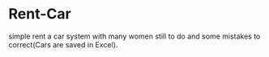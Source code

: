 # Rent-Car
simple rent a car system with many women still to do and some mistakes to correct(Cars are saved in Excel).

